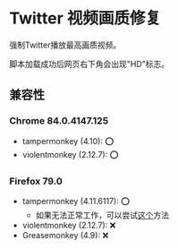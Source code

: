 # Twitter 视频画质修复
强制Twitter播放最高画质视频。

脚本加载成功后网页右下角会出现"HD"标志。

## 兼容性
### Chrome 84.0.4147.125
- tampermonkey (4.10): :o:
- violentmonkey (2.12.7): :o:

### Firefox 79.0
- tampermonkey (4.11.6117): :o:
  - 如果无法正常工作，可以尝试[这个](https://github.com/Tampermonkey/tampermonkey/issues/952#issuecomment-638373937)方法
- violentmonkey (2.12.7): :x:
- Greasemonkey (4.9): :x: